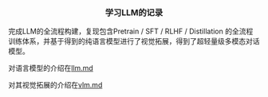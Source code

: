 <div align="center">
  <h3>学习LLM的记录</h3>
</div>

完成LLM的全流程构建，复现包含Pretrain / SFT / RLHF / Distillation 的全流程训练体系，并基于得到的纯语言模型进行了视觉拓展，得到了超轻量级多模态对话模型。

对语言模型的介绍在[llm.md](llm.md)

对其视觉拓展的介绍在[vlm.md](vlm.md)